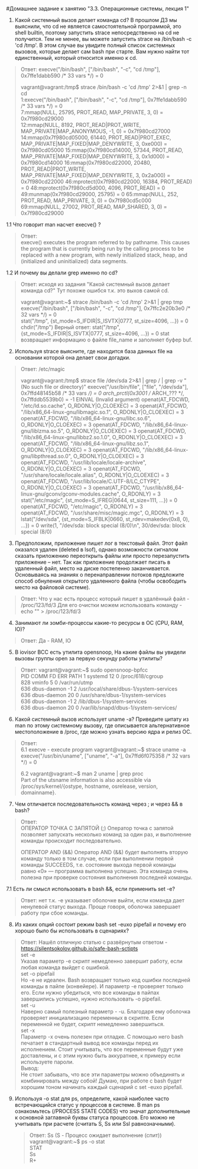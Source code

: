 #Домашнее задание к занятию "3.3. Операционные системы, лекция 1"

1. Какой системный вызов делает команда cd?
   В прошлом ДЗ мы выяснили, что cd не является самостоятельной программой, это shell builtin,
   поэтому запустить strace непосредственно на cd не получится. 
   Тем не менее, вы можете запустить strace на /bin/bash -c 'cd /tmp'. 
   В этом случае вы увидите полный список системных вызовов, которые делает сам bash при старте. 
   Вам нужно найти тот единственный, который относится именно к cd.
>  Ответ:  execve("/bin/bash", ["/bin/bash", "-c", "cd /tmp"], 0x7ffe1dabb590 /* 33 vars */) = 0
>  
>vagrant@vagrant:/tmp$ strace /bin/bash -c 'cd /tmp' 2>&1 | grep -n cd  
1:execve("/bin/bash", ["/bin/bash", "-c", "cd /tmp"], 0x7ffe1dabb590 /* 33 vars */) = 0  
7:mmap(NULL, 25795, PROT_READ, MAP_PRIVATE, 3, 0) = 0x7f980cd29000  
12:mmap(NULL, 8192, PROT_READ|PROT_WRITE, MAP_PRIVATE|MAP_ANONYMOUS, -1, 0) = 0x7f980cd27000  
14:mmap(0x7f980cd05000, 61440, PROT_READ|PROT_EXEC, MAP_PRIVATE|MAP_FIXED|MAP_DENYWRITE, 3, 0xe000) = 0x7f980cd05000
15:mmap(0x7f980cd14000, 57344, PROT_READ, MAP_PRIVATE|MAP_FIXED|MAP_DENYWRITE, 3, 0x1d000) = 0x7f980cd14000
16:mmap(0x7f980cd22000, 20480, PROT_READ|PROT_WRITE, MAP_PRIVATE|MAP_FIXED|MAP_DENYWRITE, 3, 0x2a000) = 0x7f980cd22000
46:mprotect(0x7f980cd22000, 16384, PROT_READ) = 0
48:mprotect(0x7f980cd5d000, 4096, PROT_READ) = 0
49:munmap(0x7f980cd29000, 25795)           = 0
65:mmap(NULL, 252, PROT_READ, MAP_PRIVATE, 3, 0) = 0x7f980cd5c000
69:mmap(NULL, 27002, PROT_READ, MAP_SHARED, 3, 0) = 0x7f980cd29000

1.1 Что говорит man насчет execve() ?
> Ответ:  
> execve() executes the program referred to by pathname.  This causes the program that is currently being run by the calling process to be replaced with a
new program, with newly initialized stack, heap, and (initialized and uninitialized) data segments.

1.2  И почему вы делали grep именно по cd?
> Ответ: исходя из задания "Какой системный вызов делает команда cd?"
> Тут похоже ошибся т.к. это выхов самой cd.
> 
> vagrant@vagrant:~$ strace /bin/bash -c 'cd /tmp' 2>&1 | grep tmp  
execve("/bin/bash", ["/bin/bash", "-c", "cd /tmp"], 0x7ffc2e20b3e0 /* 32 vars */) = 0  
stat("/tmp", {st_mode=S_IFDIR|S_ISVTX|0777, st_size=4096, ...}) = 0  
chdir("/tmp")
> Верный ответ:
> stat("/tmp", {st_mode=S_IFDIR|S_ISVTX|0777, st_size=4096, ...}) = 0
> stat возвращает информацию о файле file_name и заполняет буфер buf.


2. Используя strace выясните, где находится база данных file на основании которой она делает свои догадки.
> Ответ:  /etc/magic  
> 
>vagrant@vagrant:/tmp$ strace file /dev/sda 2>&1 | grep  / | grep -v "(No such file or directory)"
execve("/usr/bin/file", ["file", "/dev/sda"], 0x7ffd48145b58 /* 33 vars */) = 0
arch_prctl(0x3001 /* ARCH_??? */, 0x7ffddb5539b0) = -1 EINVAL (Invalid argument)
openat(AT_FDCWD, "/etc/ld.so.cache", O_RDONLY|O_CLOEXEC) = 3
openat(AT_FDCWD, "/lib/x86_64-linux-gnu/libmagic.so.1", O_RDONLY|O_CLOEXEC) = 3
openat(AT_FDCWD, "/lib/x86_64-linux-gnu/libc.so.6", O_RDONLY|O_CLOEXEC) = 3
openat(AT_FDCWD, "/lib/x86_64-linux-gnu/liblzma.so.5", O_RDONLY|O_CLOEXEC) = 3
openat(AT_FDCWD, "/lib/x86_64-linux-gnu/libbz2.so.1.0", O_RDONLY|O_CLOEXEC) = 3
openat(AT_FDCWD, "/lib/x86_64-linux-gnu/libz.so.1", O_RDONLY|O_CLOEXEC) = 3
openat(AT_FDCWD, "/lib/x86_64-linux-gnu/libpthread.so.0", O_RDONLY|O_CLOEXEC) = 3
openat(AT_FDCWD, "/usr/lib/locale/locale-archive", O_RDONLY|O_CLOEXEC) = 3
openat(AT_FDCWD, "/usr/share/locale/locale.alias", O_RDONLY|O_CLOEXEC) = 3
openat(AT_FDCWD, "/usr/lib/locale/C.UTF-8/LC_CTYPE", O_RDONLY|O_CLOEXEC) = 3
openat(AT_FDCWD, "/usr/lib/x86_64-linux-gnu/gconv/gconv-modules.cache", O_RDONLY) = 3
stat("/etc/magic", {st_mode=S_IFREG|0644, st_size=111, ...}) = 0
openat(AT_FDCWD, "/etc/magic", O_RDONLY) = 3
openat(AT_FDCWD, "/usr/share/misc/magic.mgc", O_RDONLY) = 3
lstat("/dev/sda", {st_mode=S_IFBLK|0660, st_rdev=makedev(0x8, 0), ...}) = 0
write(1, "/dev/sda: block special (8/0)\n", 30/dev/sda: block special (8/0)


3. Предположим, приложение пишет лог в текстовый файл. Этот файл оказался удален (deleted в lsof), однако возможности сигналом сказать приложению переоткрыть файлы или просто перезапустить приложение – нет. Так как приложение продолжает писать в удаленный файл, место на диске постепенно заканчивается. Основываясь на знаниях о перенаправлении потоков предложите способ обнуления открытого удаленного файла (чтобы освободить место на файловой системе).
> Ответ: Что у нас есть процесс который пишет в удалённый файл - /proc/123/fd/3
> Для его очистки можем использовать команду - echo "" > /proc/123/fd/3
  

4. Занимают ли зомби-процессы какие-то ресурсы в ОС (CPU, RAM, IO)?
> Ответ:  Да - RAM, IO

5. В iovisor BCC есть утилита opensnoop,
   На какие файлы вы увидели вызовы группы open за первую секунду работы утилиты?
> Ответ:
> vagrant@vagrant:~$ sudo opensnoop-bpfcc  
PID    COMM               FD ERR PATH
1      systemd            12   0 /proc/618/cgroup  
828    vminfo              5   0 /var/run/utmp  
636    dbus-daemon        -1   2 /usr/local/share/dbus-1/system-services  
636    dbus-daemon        20   0 /usr/share/dbus-1/system-services  
636    dbus-daemon        -1   2 /lib/dbus-1/system-services  
636    dbus-daemon        20   0 /var/lib/snapd/dbus-1/system-services/  

6. Какой системный вызов использует uname -a?
   Приведите цитату из man по этому системному вызову,
   где описывается альтернативное местоположение в /proc,
   где можно узнать версию ядра и релиз ОС.
   
> Ответ:  
> 6.1
> execve - execute program
> vagrant@vagrant:~$ strace uname -a  
execve("/usr/bin/uname", ["uname", "-a"], 0x7ffd6f075358 /* 32 vars */) = 0  
> 
> 6.2
> vagrant@vagrant:~$ man 2  uname | grep proc    
> Part of the utsname information is also accessible via /proc/sys/kernel/{ostype, hostname, osrelease, version, domainname}.

7. Чем отличается последовательность команд через ; и через && в bash?
> Ответ:  
> ОПЕРАТОР ТОЧКА С ЗАПЯТОЙ (;)
Оператор точка с запятой позволяет запускать несколько команд за один раз, и выполнение команды происходит последовательно.
> 
> ОПЕРАТОР AND (&&)
Оператор AND (&&) будет выполнять вторую команду только в том случае,
> если при выполнении первой команды SUCCEEDS,
> т.е. состояние выхода первой команды равно «0» — программа выполнена успешно.
> Эта команда очень полезна при проверке состояния выполнения последней команды.

7.1 Есть ли смысл использовать в bash &&, если применить set -e?
> Ответ: нет
> т.к. -e указывает оболочке выйти, если команда дает ненулевой статус выхода.
> Проще говоря, оболочка завершает работу при сбое команды.

8. Из каких опций состоит режим bash set -euxo pipefail
   и почему его хорошо было бы использовать в сценариях?
> Ответ:
> Нашёл отличную статью с развёрнутым ответом - https://silentsokolov.github.io/safe-bash-sctipts  
> set -e  
Указав параметр -e скрипт немедленно завершит работу, если любая команда
> выйдет с ошибкой.  
> set -o pipefail  
Но -e не идеален.
> Bash возвращает только код ошибки последней команды в пайпе (конвейере).
> И параметр -e проверяет только его. Если нужно убедиться,
> что все команды в пайпах завершились успешно, нужно использовать -o pipefail.  
> set -u  
Наверно самый полезный параметр - -u.
> Благодаря ему оболочка проверяет инициализацию переменных в скрипте.
> Если переменной не будет, скрипт немедленно завершиться.  
> set -x  
Параметр -x очень полезен при отладке.
> С помощью него bash печатает в стандартный вывод все команды перед
> их исполнением. Стоит учитывать, что все переменные будут уже доставлены,
> и с этим нужно быть аккуратнее, к примеру если используете пароли.  
> Вывод:  
Не стоит забывать, что все эти параметры можно объединять и комбинировать
> между собой! Думаю, при работе с bash будет хорошим тоном начинать 
> каждый сценарий с set -euxo pipefail.

9. Используя -o stat для ps, определите, какой наиболее часто
   встречающийся статус у процессов в системе.
   В man ps ознакомьтесь (/PROCESS STATE CODES) что значат дополнительные
   к основной заглавной буквы статуса процессов.
   Его можно не учитывать при расчете (считать S, Ss или Ssl равнозначными).
   > Ответ: Ss (S - Процесс ожидает выполнение (спит))
   > vagrant@vagrant:~$ ps -o stat  
   STAT  
   Ss  
   R+  
